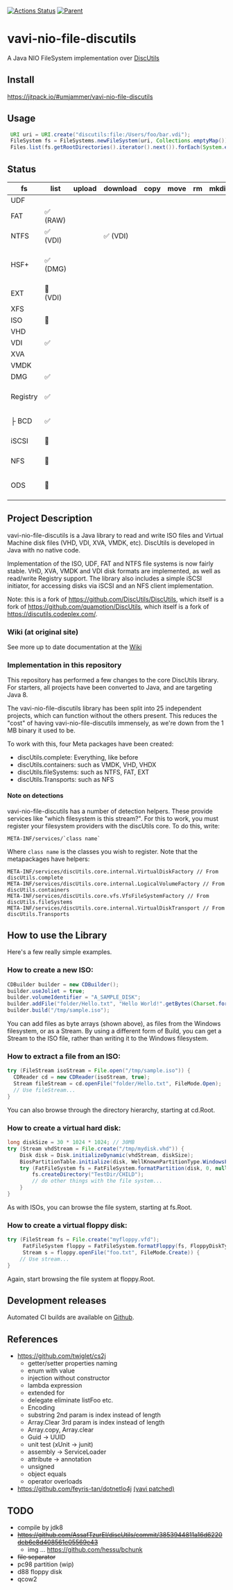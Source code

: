 [![Actions Status](https://github.com/umjammer/vavi-nio-file-discutils/workflows/Java%20CI/badge.svg)](https://github.com/umjammer/vavi-nio-file-discutils/actions) [![Parent](https://img.shields.io/badge/Parent-vavi--apps--fuse-pink)](https://github.com/umjammer/vavi-apps-fuse)

# vavi-nio-file-discutils

A Java NIO FileSystem implementation over [DiscUtils](https://github.com/DiscUtils/DiscUtils)

## Install

https://jitpack.io/#umjammer/vavi-nio-file-discutils

## Usage

```Java
 URI uri = URI.create("discutils:file:/Users/foo/bar.vdi");
 FileSystem fs = FileSystems.newFileSystem(uri, Collections.emptyMap());
 Files.list(fs.getRootDirectories().iterator().next()).forEach(System.err::println);
```

## Status

| fs       | list | upload | download | copy | move | rm | mkdir | cache | watch | create | comment |
|----------|------|--------|----------|------|------|----|-------|-------|-------|--------|---------|
| UDF      |      |        |          |      |      |    |       |       |       |        |         |
| FAT      |✅ (RAW)|      |          |      |      |    |       |       |       |        |         |         |
| NTFS     |✅ (VDI)|      | ✅ (VDI) |      |      |    |       |       |       |        |         |
| HSF+     |✅ (DMG)|      |          |      |      |    |       |       |       |        | 🚫 (ISO) same error on original |
| EXT      |🚧 (VDI)|      |          |      |      |    |       |       |       |        |         |
| XFS      |      |        |          |      |      |    |       |       |       |        |         |
| ISO      | 🚧   |        |          |      |      |    |       |       |       | ✅     |         |
| VHD      |      |        |          |      |      |    |       |       |       |        |         |
| VDI      | ✅   |        |          |      |      |    |       |       |       |        |         |
| XVA      |      |        |          |      |      |    |       |       |       |        |         |
| VMDK     |      |        |          |      |      |    |       |       |       |        |         |
| DMG      | ✅   |        |          |      |      |    |       |       |       |        |         |
| Registry | ✅   |        |          |      |      |    |       |       |       |        | Windows 10's registry |
| ├ BCD    | ✅   |        |          |      |      |    |       |       |       |        | Windows XP's bcd   |
| iSCSI    | 🚫   |        |          |      |      |    |       |       |       |        | server [jscsi](https://github.com/sebastiangraf/jSCSI)   |
| NFS      | 🚫   |        |          |      |      |    |       |       |       |        | server [nfs4j](https://github.com/dcache/nfs4j)  |
| ODS      | 🚫   |        |          |      |      |    |       |       |       |        | server [vavi-net-ods](https://github.com/umjammer/vavi-net-ods)   |

## Project Description

vavi-nio-file-discutils is a Java library to read and write ISO files and Virtual Machine disk files (VHD, VDI, XVA, VMDK, etc). DiscUtils is developed in Java with no native code.

Implementation of the ISO, UDF, FAT and NTFS file systems is now fairly stable. VHD, XVA, VMDK and VDI disk formats are implemented, as well as read/write Registry support. The library also includes a simple iSCSI initiator, for accessing disks via iSCSI and an NFS client implementation.

Note: this is a fork of https://github.com/DiscUtils/DiscUtils, which itself is a fork of https://github.com/quamotion/DiscUtils, which itself is a fork of https://discutils.codeplex.com/. 

### Wiki (at original site)

See more up to date documentation at the [Wiki](https://github.com/DiscUtils/DiscUtils/wiki)

### Implementation in this repository

This repository has performed a few changes to the core DiscUtils library. For starters, all projects have been converted to Java, and are targeting Java 8.

The vavi-nio-file-discutils library has been split into 25 independent projects, which can function without the others present. This reduces the "cost" of having vavi-nio-file-discutils immensely, as we're down from the 1 MB binary it used to be. 

To work with this, four Meta packages have been created:

* discUtils.complete: Everything, like before
* discUtils.containers: such as VMDK, VHD, VHDX
* discUtils.fileSystems: such as NTFS, FAT, EXT
* discUtils.Transports: such as NFS

#### Note on detections

vavi-nio-file-discutils has a number of detection helpers. These provide services like "which filesystem is this stream?". For this to work, you must register your filesystem providers with the discUtils core. To do this, write:

    META-INF/services/`class name`

Where `class name` is the classes you wish to register. Note that the metapackages have helpers:

    META-INF/services/discUtils.core.internal.VirtualDiskFactory // From discUtils.complete
    META-INF/services/discUtils.core.internal.LogicalVolumeFactory // From discUtils.containers
    META-INF/services/discUtils.core.vfs.VfsFileSystemFactory // From discUtils.fileSystems
    META-INF/services/discUtils.core.internal.VirtualDiskTransport // From discUtils.Transports

## How to use the Library

Here's a few really simple examples.

### How to create a new ISO:

```Java
CDBuilder builder = new CDBuilder();
builder.useJoliet = true;
builder.volumeIdentifier = "A_SAMPLE_DISK";
builder.addFile("folder/Hello.txt", "Hello World!".getBytes(Charset.forName("ASCII")));
builder.build("/tmp/sample.iso");
```

You can add files as byte arrays (shown above), as files from the Windows filesystem, or as a Stream. By using a different form of Build, you can get a Stream to the ISO file, rather than writing it to the Windows filesystem.


### How to extract a file from an ISO:

```Java
try (FileStream isoStream = File.open("/tmp/sample.iso")) {
  CDReader cd = new CDReader(isoStream, true);
  Stream fileStream = cd.openFile("folder/Hello.txt", FileMode.Open);
  // Use fileStream...
}
```

You can also browse through the directory hierarchy, starting at cd.Root.

### How to create a virtual hard disk:

```Java
long diskSize = 30 * 1024 * 1024; // 30MB
try (Stream vhdStream = File.create("/tmp/mydisk.vhd")) {
    Disk disk = Disk.initializeDynamic(vhdStream, diskSize);
    BiosPartitionTable.initialize(disk, WellKnownPartitionType.WindowsFat);
    try (FatFileSystem fs = FatFileSystem.formatPartition(disk, 0, null)) {
        fs.createDirectory("TestDir/CHILD");
        // do other things with the file system...
    }
}
```

As with ISOs, you can browse the file system, starting at fs.Root.


### How to create a virtual floppy disk:

```Java
try (FileStream fs = File.create("myfloppy.vfd");
     FatFileSystem floppy = FatFileSystem.formatFloppy(fs, FloppyDiskType.HighDensity, "MY FLOPPY  ");
     Stream s = floppy.openFile("foo.txt", FileMode.Create)) {
    // Use stream...
}
```

Again, start browsing the file system at floppy.Root.

## Development releases

Automated CI builds are available on [Github](https://github.com/umjammer/vavi-nio-file-discutils/actions).

## References

 * https://github.com/twiglet/cs2j
    * getter/setter properties naming
    * enum with value
    * injection without constructor
    * lambda expression
    * extended for
    * delegate eliminate listFoo etc.
    * Encoding
    * substring 2nd param is index instead of length
    * Array.Clear 3rd param is index instead of length 
    * Array.copy, Array.clear
    * Guid -> UUID
    * unit test (xUnit -> junit)
    * assembly -> ServiceLoader
    * attribute -> annotation
    * unsigned
    * object equals
    * operator overloads
 * https://github.com/feyris-tan/dotnetIo4j [(vavi patched)](https://github.com/umjammer/dotnet4j)

## TODO

 * compile by jdk8
 * ~~https://github.com/AssafTzurEl/discUtils/commit/3853944811a16d6220dcb6e8d408561e05569e43~~
   * img ... https://github.com/hessu/bchunk
 * ~~file separator~~
 * pc98 partition (wip)
 * d88 floppy disk
 * qcow2